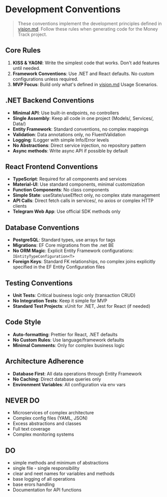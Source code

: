 # Development Conventions

> These conventions implement the development principles defined in [vision.md](./vision.md). Follow these rules when generating code for the Money Track project.

## Core Rules

1. **KISS & YAGNI**: Write the simplest code that works. Don't add features until needed.
2. **Framework Conventions**: Use .NET and React defaults. No custom configurations unless required.
3. **MVP Focus**: Build only what's defined in [vision.md](./vision.md) Usage Scenarios.

## .NET Backend Conventions

- **Minimal API**: Use built-in endpoints, no controllers
- **Single Assembly**: Keep all code in one project (Models/, Services/, Data/)
- **Entity Framework**: Standard conventions, no complex mappings
- **Validation**: Data annotations only, no FluentValidation
- **Logging**: ILogger with simple Info/Error levels
- **No Abstractions**: Direct service injection, no repository pattern
- **Async methods**: Write async API if possible by default

## React Frontend Conventions

- **TypeScript**: Required for all components and services
- **Material-UI**: Use standard components, minimal customization
- **Function Components**: No class components
- **Simple State**: useState/useEffect only, no complex state management
- **API Calls**: Direct fetch calls in services/, no axios or complex HTTP clients
- **Telegram Web App**: Use official SDK methods only

## Database Conventions

- **PostgreSQL**: Standard types, use arrays for tags
- **Migrations**: EF Core migrations from the .net BE
- **No ORM Magic**: Explicit Entity Framework configurations: `IEntityTypeConfiguration<T>`
- **Foreign Keys**: Standard FK relationships, no complex joins explicitly specified in the EF Entity Configuration files

## Testing Conventions

- **Unit Tests**: Critical business logic only (transaction CRUD)
- **No Integration Tests**: Keep it simple for MVP
- **Standard Test Projects**: xUnit for .NET, Jest for React (if needed)

## Code Style

- **Auto-formatting**: Prettier for React, .NET defaults
- **No Custom Rules**: Use language/framework defaults
- **Minimal Comments**: Only for complex business logic

## Architecture Adherence

- **Database First**: All data operations through Entity Framework
- **No Caching**: Direct database queries only
- **Environment Variables**: All configuration via env vars

## NEVER DO
- Microservices of complex architecture
- Complex config files (YAML, JSON)
- Excess abstractions and classes
- Full text coverage
- Complex monitoring systems

## DO
- simple methods and minimum of abstractions
- single file - single responsibility
- clear and neet names for variables and methods
- base logging of all operations
- base erors handling
- Documentation for API functions